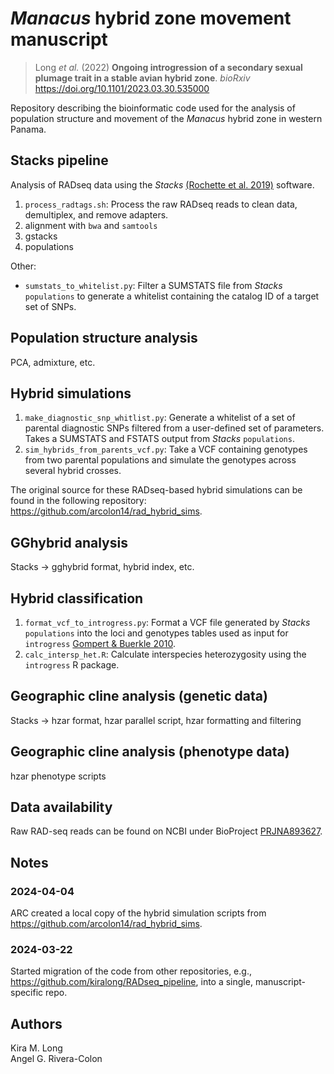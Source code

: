 # _Manacus_ hybrid zone movement manuscript

> Long _et al._ (2022) **Ongoing introgression of a secondary sexual plumage trait in a stable avian hybrid zone**. _bioRxiv_ <https://doi.org/10.1101/2023.03.30.535000>

Repository describing the bioinformatic code used for the analysis of population structure and movement of the _Manacus_ hybrid zone in western Panama.

## Stacks pipeline

Analysis of RADseq data using the *Stacks* [(Rochette et al. 2019)](https://catchenlab.life.illinois.edu/stacks/) software.

1. `process_radtags.sh`: Process the raw RADseq reads to clean data, demultiplex, and remove adapters.
2. alignment with `bwa` and `samtools`
3. gstacks
4. populations

Other:
* `sumstats_to_whitelist.py`: Filter a SUMSTATS file from *Stacks* `populations` to generate a whitelist containing the catalog ID of a target set of SNPs.

## Population structure analysis

PCA, admixture, etc.

## Hybrid simulations

1. `make_diagnostic_snp_whitlist.py`: Generate a whitelist of a set of parental diagnostic SNPs filtered from a user-defined set of parameters. Takes a SUMSTATS and FSTATS output from *Stacks* `populations`.
2. `sim_hybrids_from_parents_vcf.py`: Take a VCF containing genotypes from two parental populations and simulate the genotypes across several hybrid crosses.

The original source for these RADseq-based hybrid simulations can be found in the following repository: <https://github.com/arcolon14/rad_hybrid_sims>.

## GGhybrid analysis

Stacks -> gghybrid format, hybrid index, etc.

## Hybrid classification

1. `format_vcf_to_introgress.py`: Format a VCF file generated by *Stacks* `populations` into the loci and genotypes tables used as input for  `introgress` [Gompert & Buerkle 2010](https://doi.org/10.1111/j.1755-0998.2009.02733.x).
2. `calc_intersp_het.R`: Calculate interspecies heterozygosity using the `introgress` R package.

## Geographic cline analysis (genetic data)

Stacks -> hzar format, hzar parallel script, hzar formatting and filtering

## Geographic cline analysis (phenotype data)

hzar phenotype scripts

## Data availability

Raw RAD-seq reads can be found on NCBI under BioProject [PRJNA893627](https://www.ncbi.nlm.nih.gov/bioproject/PRJNA893627).

## Notes

### 2024-04-04

ARC created a local copy of the hybrid simulation scripts from <https://github.com/arcolon14/rad_hybrid_sims>.

### 2024-03-22

Started migration of the code from other repositories, e.g., <https://github.com/kiralong/RADseq_pipeline>, into a single, manuscript-specific repo.

## Authors

Kira M. Long  
Angel G. Rivera-Colon

